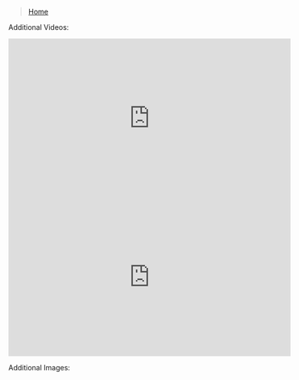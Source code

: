 >[Home](index.md)

Additional Videos:  

<iframe src="https://www.youtube.com/embed/nkYR3_ss3Z4{{ include.id }}" 
    width="560" 
    height="315"
    frameborder="0" 
    allowfullscreen>
</iframe>

<iframe src="https://www.youtube.com/embed/WUIpOEZQvYM{{ include.id }}" 
    width="560" 
    height="315"
    frameborder="0" 
    allowfullscreen>
</iframe>

Additional Images: 


